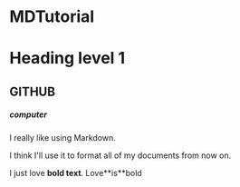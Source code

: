 # MDTutorial
<h1>Heading level 1</h1>
<h2>GITHUB</h2>
<h5>computer</h5>
<p>I really like using Markdown.</p>
<p>I think I'll use it to format all of my documents from now on.</p>
I just love <strong>bold text</strong>.
Love**is**bold
